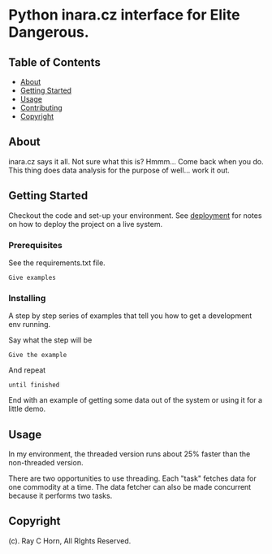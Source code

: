 # Python inara.cz interface for Elite Dangerous.

## Table of Contents

- [About](#about)
- [Getting Started](#getting_started)
- [Usage](#usage)
- [Contributing](../CONTRIBUTING.md)
- [Copyright](#copyright)

## About <a name = "about"></a>

inara.cz says it all.  Not sure what this is?  Hmmm... Come back when you do.  This thing does data analysis for the purpose of well... work it out.

## Getting Started <a name = "getting_started"></a>

Checkout the code and set-up your environment. See [deployment](#deployment) for notes on how to deploy the project on a live system.

### Prerequisites

See the requirements.txt file.

```
Give examples
```

### Installing

A step by step series of examples that tell you how to get a development env running.

Say what the step will be

```
Give the example
```

And repeat

```
until finished
```

End with an example of getting some data out of the system or using it for a little demo.

## Usage <a name = "usage"></a>

In my environment, the threaded version runs about 25% faster than the non-threaded version.

There are two opportunities to use threading. Each "task" fetches data for one commodity at a time.  The data fetcher can also be made concurrent because it performs two tasks.

## Copyright <a name = "copyright"></a>

(c). Ray C Horn, All RIghts Reserved.

